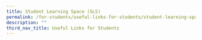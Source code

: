 ```yaml
---
title: Student Learning Space (SLS)
permalink: /for-students/useful-links-for-students/student-learning-space-sls
description: ""
third_nav_title: Useful Links for Students
---
```

